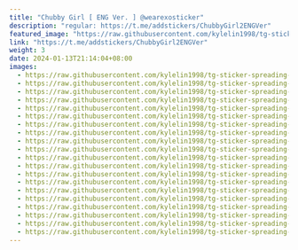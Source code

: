 ```yaml
---
title: "Chubby Girl [ ENG Ver. ] @wearexosticker"
description: "regular: https://t.me/addstickers/ChubbyGirl2ENGVer"
featured_image: "https://raw.githubusercontent.com/kylelin1998/tg-sticker-spreading-worldwide-images/main/img/d58f13ef-fe14-4321-b98e-eec2ce32f207.jpg"
link: "https://t.me/addstickers/ChubbyGirl2ENGVer"
weight: 3
date: 2024-01-13T21:14:04+08:00
images:
  - https://raw.githubusercontent.com/kylelin1998/tg-sticker-spreading-worldwide-images/main/img/d58f13ef-fe14-4321-b98e-eec2ce32f207.jpg
  - https://raw.githubusercontent.com/kylelin1998/tg-sticker-spreading-worldwide-images/main/img/3febbf85-da1f-4975-8317-e8daa3fc7e1a.jpg
  - https://raw.githubusercontent.com/kylelin1998/tg-sticker-spreading-worldwide-images/main/img/d2395ba0-f434-47bd-917f-0d4fd3420928.jpg
  - https://raw.githubusercontent.com/kylelin1998/tg-sticker-spreading-worldwide-images/main/img/c6db5d25-d941-4382-8459-484757a0ac69.jpg
  - https://raw.githubusercontent.com/kylelin1998/tg-sticker-spreading-worldwide-images/main/img/62abde8d-c99c-4f0d-8eb6-b615ab1a3c3d.jpg
  - https://raw.githubusercontent.com/kylelin1998/tg-sticker-spreading-worldwide-images/main/img/db0f375d-1373-4b8e-a04a-dc7789472d84.jpg
  - https://raw.githubusercontent.com/kylelin1998/tg-sticker-spreading-worldwide-images/main/img/66e44e55-443a-49e9-b728-f0af81333809.jpg
  - https://raw.githubusercontent.com/kylelin1998/tg-sticker-spreading-worldwide-images/main/img/46f97ff9-553b-4902-a160-5cf24ea00a43.jpg
  - https://raw.githubusercontent.com/kylelin1998/tg-sticker-spreading-worldwide-images/main/img/589755f7-96bb-4e18-b5d5-15fe3bee19c3.jpg
  - https://raw.githubusercontent.com/kylelin1998/tg-sticker-spreading-worldwide-images/main/img/845b9dad-3c80-4752-b42b-3982bc54e031.jpg
  - https://raw.githubusercontent.com/kylelin1998/tg-sticker-spreading-worldwide-images/main/img/44b91cc1-a3af-496c-a057-08bcc1b57f33.jpg
  - https://raw.githubusercontent.com/kylelin1998/tg-sticker-spreading-worldwide-images/main/img/cff30245-792d-4944-8d9a-be5072353f23.jpg
  - https://raw.githubusercontent.com/kylelin1998/tg-sticker-spreading-worldwide-images/main/img/51991fa2-645c-403b-bd3a-89e633778e17.jpg
  - https://raw.githubusercontent.com/kylelin1998/tg-sticker-spreading-worldwide-images/main/img/5043db68-6a74-4f9b-a7f5-0bd8e52b83c8.jpg
  - https://raw.githubusercontent.com/kylelin1998/tg-sticker-spreading-worldwide-images/main/img/b2c2d2e3-16a6-43e2-9f4e-65b41ae9a430.jpg
  - https://raw.githubusercontent.com/kylelin1998/tg-sticker-spreading-worldwide-images/main/img/73ceefe5-dcbe-41ab-a929-a7511d2b2cf4.jpg
  - https://raw.githubusercontent.com/kylelin1998/tg-sticker-spreading-worldwide-images/main/img/febd14a5-3a11-4bb1-8544-8a4335d32def.jpg
  - https://raw.githubusercontent.com/kylelin1998/tg-sticker-spreading-worldwide-images/main/img/a5df9983-0948-4f6c-a861-9c632645ba32.jpg
  - https://raw.githubusercontent.com/kylelin1998/tg-sticker-spreading-worldwide-images/main/img/dd027b69-3199-4953-a3ca-e3e4f13652dd.jpg
  - https://raw.githubusercontent.com/kylelin1998/tg-sticker-spreading-worldwide-images/main/img/31b36414-5222-4ca7-897e-c27c432a585c.jpg
---
```

